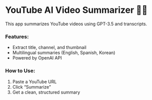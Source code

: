 # YouTube AI Video Summarizer 🎥🧠

This app summarizes YouTube videos using GPT-3.5 and transcripts.

### Features:
- Extract title, channel, and thumbnail
- Multilingual summaries (English, Spanish, Korean)
- Powered by OpenAI API

### How to Use:
1. Paste a YouTube URL
2. Click “Summarize”
3. Get a clean, structured summary
